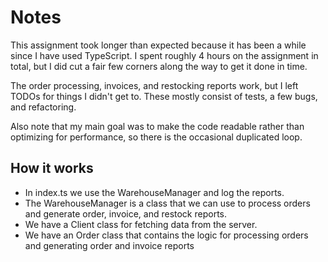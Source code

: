 # Notes

This assignment took longer than expected because it has been a while since I have used TypeScript. I spent roughly 4 hours on the assignment in total, but I did cut a fair few corners along the way to get it done in time.

The order processing, invoices, and restocking reports work, but I left TODOs for things I didn't get to. These mostly consist of tests, a few bugs, and refactoring.

Also note that my main goal was to make the code readable rather than optimizing for performance, so there is the occasional duplicated loop.

## How it works

- In index.ts we use the WarehouseManager and log the reports.
- The WarehouseManager is a class that we can use to process orders and generate order, invoice, and restock reports.
- We have a Client class for fetching data from the server.
- We have an Order class that contains the logic for processing orders and generating order and invoice reports
